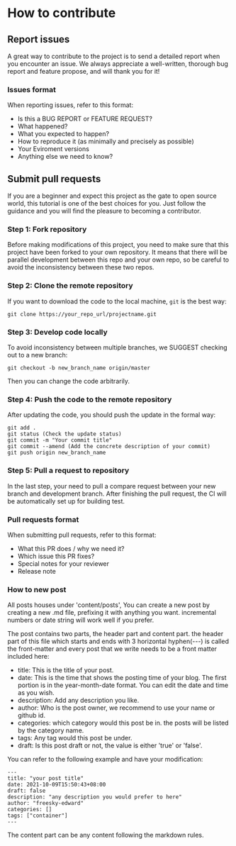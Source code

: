# How to contribute

## Report issues

A great way to contribute to the project is to send a detailed report when you encounter an issue. We always appreciate a well-written, thorough bug report and feature propose, and will thank you for it!

### Issues format

When reporting issues, refer to this format:

- Is this a BUG REPORT or FEATURE REQUEST?
- What happened?
- What you expected to happen?
- How to reproduce it (as minimally and precisely as possible)
- Your Eviroment versions
- Anything else we need to know?


## Submit pull requests

If you are a beginner and expect this project as the gate to open source world, this tutorial is one of the best
choices for you. Just follow the guidance and you will find the pleasure to becoming a contributor.

### Step 1: Fork repository

Before making modifications of this project, you need to make sure that this project have been forked to your own
repository. It means that there will be parallel development between this repo and your own repo, so be careful
to avoid the inconsistency between these two repos.

### Step 2: Clone the remote repository

If you want to download the code to the local machine, ```git``` is the best way:
```
git clone https://your_repo_url/projectname.git
```

### Step 3: Develop code locally

To avoid inconsistency between multiple branches, we SUGGEST checking out to a new branch:
```
git checkout -b new_branch_name origin/master
```
Then you can change the code arbitrarily.

### Step 4: Push the code to the remote repository

After updating the code, you should push the update in the formal way:
```
git add .
git status (Check the update status)
git commit -m "Your commit title"
git commit --amend (Add the concrete description of your commit)
git push origin new_branch_name
```

### Step 5: Pull a request to repository

In the last step, your need to pull a compare request between your new branch and development branch. After
finishing the pull request, the CI will be automatically set up for building test.

### Pull requests format

When submitting pull requests, refer to this format:

- What this PR does / why we need it?
- Which issue this PR fixes?
- Special notes for your reviewer
- Release note


### How to new post

All posts houses under 'content/posts', You can create a new post by creating a new .md file, prefixing it with anything you want. incremental numbers or date string will work well if you prefer.

The post contains two parts, the header part and content part. the header part of this file which starts and ends with 3 horizontal hyphen(---) is called the front-matter and every post that we write needs to be a front matter included here:

- title: This is the title of your post.
- date: This is the time that shows the posting time of your blog. The first portion is in the year-month-date format. You can edit the date and time as you wish.
- description: Add any description you like.
- author: Who is the post owner, we recommend to use your name or github id.
- categories: which category would this post be in. the posts will be listed by the category name. 
- tags: Any tag would this post be under.
- draft: Is this post draft or not, the value is either 'true' or 'false'.

You can refer to the following example and have your modification:

```
---
title: "your post title"
date: 2021-10-09T15:50:43+08:00
draft: false
description: "any description you would prefer to here"
author: "freesky-edward"
categories: []
tags: ["container"]
--- 
```

The content part can be any content following the markdown rules.

